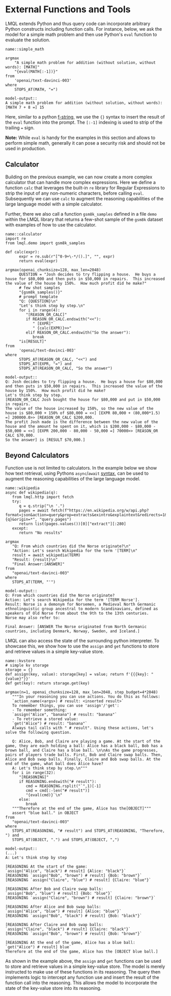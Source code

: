 # External Functions and Tools

LMQL extends Python and thus query code can incorporate arbitrary Python constructs including function calls.
For instance, below, we ask the model for a simple math problem and then use Python's `eval` function to evaluate the solution.

```{lmql}
name::simple_math

argmax
    "A simple math problem for addition (without solution, without words): [MATH]"
    "{eval(MATH[:-1])}"
from 
    'openai/text-davinci-003'
where
    STOPS_AT(MATH, "=")

model-output::
A simple math problem for addition (without solution, without words):
[MATH 7 + 8 =] 15
```



Here, similar to a python [f-string](https://peps.python.org/pep-0498), we use the `{}` syntax to insert the result of the `eval` function into the prompt. The `[:-1]` indexing is used to strip of the trailing `=` sign.

**Note:** While `eval` is handy for the examples in this section and allows to perform simple math, generally it can pose a security risk and should not be used in production.

## Calculator
Building on the previous example, we can now create a more complex calculator that can handle more complex expressions.
Here we define a function `calc` that leverages the built-in `re` library for Regular Expressions to strip the input of any non-numeric characters, before calling `eval`. Subsequently we can use `calc` to augment the reasoning capabilities of the large language model with a simple calculator.

Further, there we also call a function `gsm8k_samples` defined in a file `demo` within the LMQL library that returns a few-shot sample of the `gsm8k` dataset with examples of how to use the calculator.

```{lmql}
name::calculator
import re
from lmql.demo import gsm8k_samples

def calc(expr):
      expr = re.sub(r"[^0-9+\-*/().]", "", expr)
      return eval(expr)

argmax(openai_chunksize=128, max_len=2048)
      QUESTION = "Josh decides to try flipping a house.  He buys a house for $80,000 and then puts in $50,000 in repairs.  This increased the value of the house by 150%.  How much profit did he make?"
      # few shot samples
      "{gsm8k_samples()}"
      # prompt template
      "Q: {QUESTION}\n"
      "Let's think step by step.\n"
      for i in range(4):
         "[REASON_OR_CALC]"
         if REASON_OR_CALC.endswith("<<"):
            " [EXPR]"
            " {calc(EXPR)}>>"
         elif REASON_OR_CALC.endswith("So the answer"):
            break
      "is[RESULT]"
from 
      'openai/text-davinci-003'
where
      STOPS_AT(REASON_OR_CALC, "<<") and
      STOPS_AT(EXPR, "=") and
      STOPS_AT(REASON_OR_CALC, "So the answer")

model-output::
Q: Josh decides to try flipping a house.  He buys a house for $80,000 and then puts in $50,000 in repairs.  This increased the value of the house by 150%.  How much profit did he make?
Let's think step by step.
[REASON_OR_CALC Josh bought the house for $80,000 and put in $50,000 in repairs.
The value of the house increased by 150%, so the new value of the house is $80,000 + 150% of $80,000 = <<] [EXPR 80,000 + (80,000*1.5) =] 200000.0>> [REASON_OR_CALC $200,000.
The profit Josh made is the difference between the new value of the house and the amount he spent on it, which is $200,000 - $80,000 - $50,000 = <<] [EXPR 200,000 - 80,000 - 50,000 =] 70000>> [REASON_OR CALC $70,000.
So the answer] is [RESULT $70,000.]
```

## Beyond Calculators
Function use is not limited to calculators. In the example below we show how text retrieval, using Pythons `async`/`await` [syntax](https://docs.python.org/3/library/asyncio.html), can be used to augment the reasoning capabilities of the large language model. 

```{lmql}
name::wikipedia
async def wikipedia(q):
   from lmql.http import fetch
   try:
      q = q.strip("\n '.")
      pages = await fetch(f"https://en.wikipedia.org/w/api.php?format=json&action=query&prop=extracts&exintro&explaintext&redirects=1&titles={q}&origin=*", "query.pages")
      return list(pages.values())[0]["extract"][:280]
   except:
      return "No results"

argmax
   "Q: From which countries did the Norse originate?\n"
   "Action: Let's search Wikipedia for the term '[TERM]\n"
   result = await wikipedia(TERM)
   "Result: {result}\n"
   "Final Answer:[ANSWER]"
from 
   "openai/text-davinci-003"
where
   STOPS_AT(TERM, "'")

model-output::
Q: From which countries did the Norse originate?
Action: Let's search Wikipedia for the term '[TERM Norse'].
Result: Norse is a demonym for Norsemen, a Medieval North Germanic ethnolinguistic group ancestral to modern Scandinavians, defined as speakers of Old Norse from about the 9th to the 13th centuries.
Norse may also refer to:

Final Answer: [ANSWER The Norse originated from North Germanic countries, including Denmark, Norway, Sweden, and Iceland.]
```

LMQL can also access the state of the surrounding python interpreter. To showcase this, we show how to use the `assign` and `get` functions to store and retrieve values in a simple key-value store.

```{lmql}
name::kvstore
# simple kv storage
storage = {}
def assign(key, value): storage[key] = value; return f'{{{key}: "{value}"}}'
def get(key): return storage.get(key)

argmax(n=1, openai_chunksize=128, max_len=2048, step_budget=4*2048)
   """In your reasoning you can use actions. You do this as follows:
   `action_name(<args>) # result: <inserted result>`
   To remember things, you can use 'assign'/'get':
   - To remember something:
   `assign("Alice", "banana") # result: "banana"`
   - To retrieve a stored value:
   `get("Alice") # result: "banana"`
   Always tail calls with " # result". Using these actions, let's solve the following question.
   
   Q: Alice, Bob, and Claire are playing a game. At the start of the game, they are each holding a ball: Alice has a black ball, Bob has a brown ball, and Claire has a blue ball. \n\nAs the game progresses, pairs of players trade balls. First, Bob and Claire swap balls. Then, Alice and Bob swap balls. Finally, Claire and Bob swap balls. At the end of the game, what ball does Alice have?
   A: Let's think step by step.\n"""
   for i in range(32):
      "[REASONING]"
      if REASONING.endswith("# result"):
         cmd = REASONING.rsplit("`",1)[-1]
         cmd = cmd[:-len("# result")]
         "{eval(cmd)}`\n"
      else:
         break
   """Therefore at the end of the game, Alice has the[OBJECT]"""
   assert "blue ball." in OBJECT
from 
   "openai/text-davinci-003"
where
   STOPS_AT(REASONING, "# result") and STOPS_AT(REASONING, "Therefore, ") and
   STOPS_AT(OBJECT, ".") and STOPS_AT(OBJECT, ",")            

model-output::
(...)
A: Let's think step by step

[REASONING At the start of the game:
`assign("Alice", "black") # result] {Alice: "black"}`
[REASONING `assign("Bob", "brown") # result] {Bob: "brown"}`
[REASONING `assign("Claire", "blue") # result] {Claire: "blue"}`

[REASONING After Bob and Claire swap balls:
`assign("Bob", "blue") # result] {Bob: "blue"}`
[REASONING `assign("Claire", "brown") # result] {Claire: "brown"}`

[REASONING After Alice and Bob swap balls:
`assign("Alice", "blue") # result] {Alice: "blue"}`
[REASONING `assign("Bob", "black") # result] {Bob: "black"}`

[REASONING After Claire and Bob swap balls:
`assign("Claire", "black") # result] {Claire: "black"}`
[REASONING `assign("Bob", "brown") # result] {Bob: "brown"}`

[REASONING At the end of the game, Alice has a blue ball:
`get("Alice") # result] blue`
Therefore at the end of the game, Alice has the [OBJECT blue ball.]
```

As shown in the example above, the `assign` and `get` functions can be used to store and retrieve values in a simple key-value store. The model is merely instructed to make use of these functions in its reasoning. The query then implements logic to intercept any function use and insert the result of the function call into the reasoning. This allows the model to incorporate the state of the key-value store into its reasoning.




